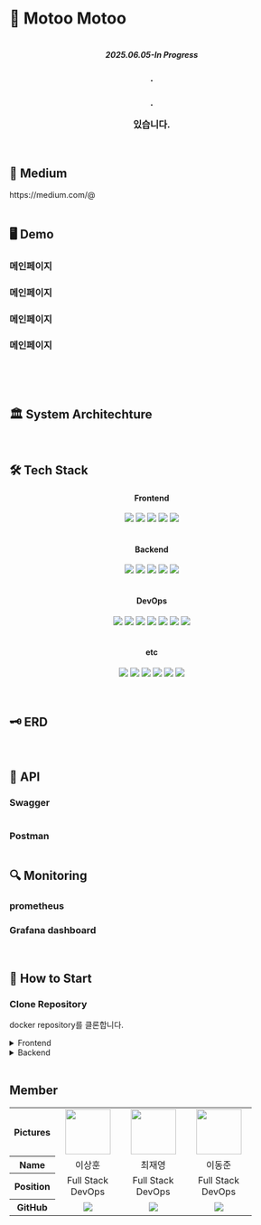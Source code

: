 # 🧐 Motoo Motoo
<div align=center>
<img src=""/>
<h5>2025.06.05-In Progress</h5>
<h4></h4>
<h3>.</h3>
<h3>. 
  
  있습니다.</h3>
</div>
<br />

<h2>📖 Medium</h2>
https://medium.com/@
<br />
<br />

<h2>🖥️ Demo</h2>
<h3>메인페이지</h3>
<h3>메인페이지</h3>
<h3>메인페이지</h3>
<h3>메인페이지</h3>


<br />
<br />
<br />

<h2>🏛️ System Architechture</h2>
<img src="">

<br />
<br />

<h2>🛠️ Tech Stack</h2>
<div align=center>
<h4>Frontend</h4>
<img src="https://img.shields.io/badge/React-61DAFB?style=for-the-badge&logo=react&logoColor=white">
<img src="https://img.shields.io/badge/TypeScript-3178C6?style=for-the-badge&logo=typescript&logoColor=white">
<img src="https://img.shields.io/badge/Tailwind_CSS-38B2AC?style=for-the-badge&logo=tailwind-css&logoColor=white">
<img src="https://img.shields.io/badge/Prettier-F7B93E?style=for-the-badge&logo=prettier&logoColor=white">
<img src="https://img.shields.io/badge/Axios-5A29E4?style=for-the-badge&logo=Axios&logoColor=white">

<br />
<br />
<h4>Backend</h4>
<img src="https://img.shields.io/badge/Spring Boot-6DB33F?style=for-the-badge&logo=springboot&logoColor=white">
<img src="https://img.shields.io/badge/Spring Security-6DB33F?style=for-the-badge&logo=springsecurity&logoColor=white">
<img src="https://img.shields.io/badge/PostgreSQL-4169E1?style=for-the-badge&logo=postgresql&logoColor=white">
<img src="https://img.shields.io/badge/Redis-FF4438?style=for-the-badge&logo=redis&logoColor=white">
<img src="https://img.shields.io/badge/Apache Kafka-231F20?style=for-the-badge&logo=apachekafka&logoColor=white">


<br />
<br />
<h4>DevOps</h4>
<img src="https://img.shields.io/badge/Amazon EC2-FF9900?style=for-the-badge&logo=amazonec2&logoColor=white"/>
<img src="https://img.shields.io/badge/Amazon RDS-527FFF?style=for-the-badge&logo=amazonrds&logoColor=white"/>
<img src="https://img.shields.io/badge/K6-7D64FF?style=for-the-badge&logo=k6&logoColor=white"/>
<img src="https://img.shields.io/badge/Kubernetes-326CE5?style=for-the-badge&logo=kubernetes&logoColor=white">
<img src="https://img.shields.io/badge/Docker-2496ED?style=for-the-badge&logo=docker&logoColor=white">
<img src="https://img.shields.io/badge/GitHub_Actions-2088FF?style=for-the-badge&logo=github-actions&logoColor=white">
<img src="https://img.shields.io/badge/New Relic-1CE783?style=for-the-badge&logo=newrelic&logoColor=white">

<br />
<br />
<h4>etc</h4>
<img src="https://img.shields.io/badge/GitHub-181717?style=for-the-badge&logo=github&logoColor=white">
<img src="https://img.shields.io/badge/Slack-4A154B?style=for-the-badge&logo=slack&logoColor=white">
<img src="https://img.shields.io/badge/Notion-000000?style=for-the-badge&logo=notion&logoColor=white">
<img src="https://img.shields.io/badge/Figma-F24E1E?style=for-the-badge&logo=figma&logoColor=white">
<img src="https://img.shields.io/badge/Postman-FF6C37?style=for-the-badge&logo=postman&logoColor=white">
<img src="https://img.shields.io/badge/Swagger-85EA2D?style=for-the-badge&logo=swagger&logoColor=white">
<br />
<br />
</div>

<br />

<h2>🗝️ ERD</h2>
<img src="">

<br />
<br />
<h2>📁 API</h2>
<h3>Swagger</h3>
<img src="">
<h3>Postman</h3>
<img src="">

<br />

<h2>🔍 Monitoring</h2>
<h3>prometheus</h3>

<h3>Grafana dashboard</h3>

<br />
<h2>📓 How to Start</h2>

### Clone Repository
  docker repository를 클론합니다.

    
  
<details>
  <summary>Frontend</summary>
  
  ### Install Packages
  패키지 설치를 합니다.

  ```bash

  ```

  ### Add Environment Files
  환경 파일을 생성해 줍니다.

  #### .env
  
  ### Getting Started
  마지막으로 개발 서버를 열어줍니다.
  
  ```bash
  ```

  ### See Result
  http://localhost:3000 에 접속하여 결과물을 조회합니다.

</details>


<details>
  <summary>Backend</summary>

  ### Add Environment Files(.env)
  
  **db/.env**
  ```
  
  ```
  **channel/.env**
  ```
 
  ```
  
  ### Docker Run Command
  
  
                
</details>
<br /> 
<!-- <h2>📂 Directory Structure</h2>

<br />
<br /> -->
<h2>Member</h2>

<table width="1000">
    <thead>
    </thead>
    <tbody>
    <tr>
        <th>Pictures</th>
         <td width="100" align="center">
            <a href="https://github.com/lsh1215">
                <img src="https://github.com/user-attachments/assets/5acaee97-6742-4f73-b47f-262cfdade814" width="80" height="80">
            </a>
        </td>
        <td width="100" align="center">
            <a href="https://github.com/Enble">
                <img src="" width="80" height="80">
            </a>
        </td>
        <td width="100" align="center">
            <a href="https://github.com/UpToMind">
                <img src="https://github.com/user-attachments/assets/a95526fe-4e0f-486a-a585-cad2673ed57c" width="80" height="80">
            </a>
        </td>
    </tr>
    <tr>
        <th>Name</th>
        <td width="100" align="center">이상훈</td>
        <td width="100" align="center">최재영</td>
        <td width="100" align="center">이동준</td>
    </tr>
    <tr>
        <th>Position</th>
        <td width="10" align="center">
            Full Stack<br>
            DevOps<br>
        </td>
        <td width="100" align="center">
            Full Stack<br>
            DevOps<br>
        </td>
        <td width="10" align="center">
            Full Stack<br>
            DevOps<br>
        </td>
    </tr>
    <tr>
        <th>GitHub</th>
        <td width="100" align="center">
            <a href="https://github.com/lsh1215">
                <img src="http://img.shields.io/badge/lsh1215-green?style=social&logo=github"/>
            </a>
        </td>
        <td width="100" align="center">
            <a href="https://github.com/Enble">
                <img src="http://img.shields.io/badge/Enble-green?style=social&logo=github"/>
            </a>
        </td>
      <td width="100" align="center">
            <a href="https://github.com/UpToMind">
                <img src="http://img.shields.io/badge/UpToMind-green?style=social&logo=github"/>
            </a>
        </td>
    </tr>
  </tbody>
</table>

<br />
<br />

